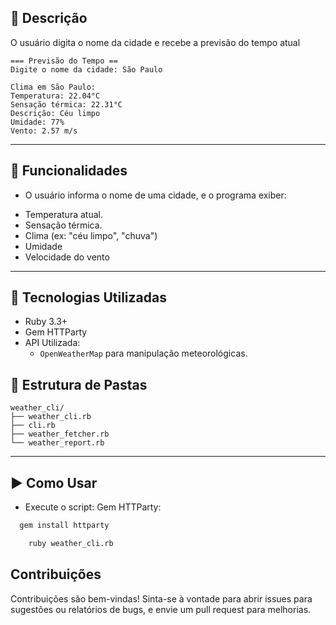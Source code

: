 ## 📝 Descrição

O usuário digita o nome da cidade e recebe a previsão do tempo atual

```
=== Previsão do Tempo ==
Digite o nome da cidade: São Paulo

Clima em São Paulo:
Temperatura: 22.04°C     
Sensação térmica: 22.31°C
Descrição: Céu limpo     
Umidade: 77%
Vento: 2.57 m/s
```
---

## 📝 Funcionalidades

* O usuário informa o nome de uma cidade, e o programa exiber:
- Temperatura atual.
- Sensação térmica.
- Clima (ex: "céu limpo", "chuva")
- Umidade
- Velocidade do vento

---

## 🚀 Tecnologias Utilizadas

- Ruby 3.3+
- Gem HTTParty
- API Utilizada:
  - `OpenWeatherMap` para manipulação meteorológicas.

## 📝 Estrutura de Pastas

```
weather_cli/
├── weather_cli.rb
├── cli.rb
├── weather_fetcher.rb
└── weather_report.rb
```
---

## ▶️ Como Usar
* Execute o script:
Gem HTTParty:
```bash
  gem install httparty
```
```bash
    ruby weather_cli.rb

```
## Contribuições

Contribuições são bem-vindas! Sinta-se à vontade para abrir issues para sugestões ou relatórios de bugs, e envie um pull request para melhorias.

